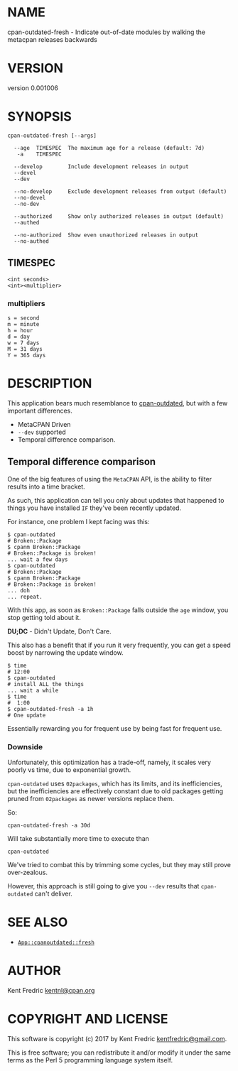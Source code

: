 # NAME

cpan-outdated-fresh - Indicate out-of-date modules by walking the metacpan releases backwards

# VERSION

version 0.001006

# SYNOPSIS

    cpan-outdated-fresh [--args]

      --age  TIMESPEC  The maximum age for a release (default: 7d)
       -a    TIMESPEC

      --develop        Include development releases in output
      --devel
      --dev

      --no-develop     Exclude development releases from output (default)
      --no-devel
      --no-dev

      --authorized     Show only authorized releases in output (default)
      --authed

      --no-authorized  Show even unauthorized releases in output
      --no-authed

## TIMESPEC

    <int seconds>
    <int><multiplier>

### multipliers

    s = second
    m = minute
    h = hour
    d = day
    w = 7 days
    M = 31 days
    Y = 365 days

# DESCRIPTION

This application bears much resemblance to [cpan-outdated](https://metacpan.org/pod/App::cpanoutdated), but with a few important differences.

- MetaCPAN Driven
- `--dev` supported
- Temporal difference comparison.

## Temporal difference comparison

One of the big features of using the `MetaCPAN` API, is the ability to filter results into a time bracket.

As such, this application can tell you only about updates that happened to things you have installed `IF` they've been
recently updated.

For instance, one problem I kept facing was this:

    $ cpan-outdated
    # Broken::Package
    $ cpanm Broken::Package
    # Broken::Package is broken!
    ... wait a few days
    $ cpan-outdated
    # Broken::Package
    $ cpanm Broken::Package
    # Broken::Package is broken!
    ... doh
    ... repeat.

With this app, as soon as `Broken::Package` falls outside the `age` window, you stop getting told about it.

**DU;DC** - Didn't Update, Don't Care.

This also has a benefit that if you run it very frequently, you can get a speed boost by narrowing the update window.

    $ time
    # 12:00
    $ cpan-outdated
    # install ALL the things
    ... wait a while
    $ time
    #  1:00
    $ cpan-outdated-fresh -a 1h
    # One update

Essentially rewarding you for frequent use by being fast for frequent use.

### Downside

Unfortunately, this optimization has a trade-off, namely, it scales very poorly vs time, due to exponential growth.

`cpan-outdated` uses `02packages`, which has its limits, and its inefficiencies, but the inefficiencies are effectively
constant due to old packages getting pruned from `02packages` as newer versions replace them.

So:

    cpan-outdated-fresh -a 30d

Will take substantially more time to execute than

    cpan-outdated

We've tried to combat this by trimming some cycles, but they may still prove over-zealous.

However, this approach is still going to give you `--dev` results that `cpan-outdated` can't deliver.

# SEE ALSO

- [`App::cpanoutdated::fresh`](https://metacpan.org/pod/App::cpanoutdated::fresh)

# AUTHOR

Kent Fredric <kentnl@cpan.org>

# COPYRIGHT AND LICENSE

This software is copyright (c) 2017 by Kent Fredric <kentfredric@gmail.com>.

This is free software; you can redistribute it and/or modify it under
the same terms as the Perl 5 programming language system itself.
